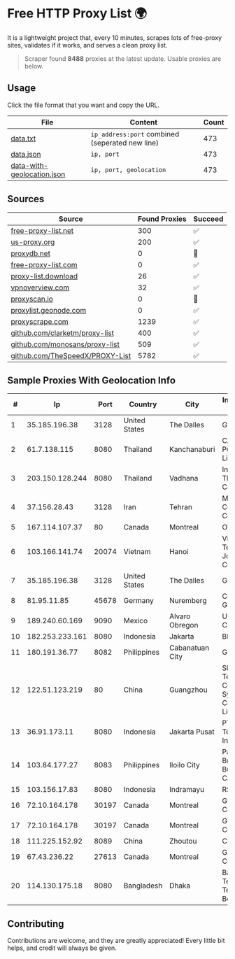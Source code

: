 
# Free HTTP Proxy List 🌍

It is a lightweight project that, every 10 minutes, scrapes lots of free-proxy sites, validates if it works, and serves a clean proxy list.


> Scraper found **8488** proxies at the latest update. Usable proxies are below.

## Usage

Click the file format that you want and copy the URL.


|File|Content|Count|
|----|-------|-----|
|[data.txt](https://raw.githubusercontent.com/themiralay/Proxy-List-World/master/data.txt)|`ip_address:port` combined (seperated new line)|473|
|[data.json](https://raw.githubusercontent.com/themiralay/Proxy-List-World/master/data.json)|`ip, port`|473|
|[data-with-geolocation.json](https://raw.githubusercontent.com/themiralay/Proxy-List-World/master/data-with-geolocation.json)|`ip, port, geolocation`|473|

## Sources

|Source|Found Proxies|Succeed|
|------|-------------|-------|
|[free-proxy-list.net](https://free-proxy-list.net)|300|✅|
|[us-proxy.org](https://www.us-proxy.org)|200|✅|
|[proxydb.net](http://proxydb.net)|0|🚫|
|[free-proxy-list.com](https://free-proxy-list.com/?page=&port=&type%5B%5D=http&type%5B%5D=https&up_time=0&search=Search)|0|✅|
|[proxy-list.download](https://www.proxy-list.download/HTTP)|26|✅|
|[vpnoverview.com](https://vpnoverview.com/privacy/anonymous-browsing/free-proxy-servers)|32|✅|
|[proxyscan.io](https://www.proxyscan.io)|0|🚫|
|[proxylist.geonode.com](https://proxylist.geonode.com/api/proxy-list?limit=300&page=1&sort_by=lastChecked&sort_type=desc&protocols=http,https)|0|✅|
|[proxyscrape.com](https://api.proxyscrape.com/v2/?request=displayproxies&protocol=http&timeout=10000&country=all&ssl=all&anonymity=all)|1239|✅|
|[github.com/clarketm/proxy-list](https://raw.githubusercontent.com/clarketm/proxy-list/master/proxy-list-raw.txt)|400|✅|
|[github.com/monosans/proxy-list](https://raw.githubusercontent.com/monosans/proxy-list/main/proxies/http.txt)|509|✅|
|[github.com/TheSpeedX/PROXY-List](https://raw.githubusercontent.com/TheSpeedX/PROXY-List/master/http.txt)|5782|✅|


## Sample Proxies With Geolocation Info

|#|Ip|Port|Country|City|Internet Service Provider|
|-|--|----|-------|----|-------------------------|
|1|35.185.196.38|3128|United States|The Dalles|Google LLC|
|2|61.7.138.115|8080|Thailand|Kanchanaburi|CAT Telecom Public Company Limited|
|3|203.150.128.244|8080|Thailand|Vadhana|Internet Thailand Company Ltd|
|4|37.156.28.43|3128|Iran|Tehran|Mobin Net Communication Company|
|5|167.114.107.37|80|Canada|Montreal|OVH SAS|
|6|103.166.141.74|20074|Vietnam|Hanoi|Viet NAM Cloud Technology Joint Stock Company|
|7|35.185.196.38|3128|United States|The Dalles|Google LLC|
|8|81.95.11.85|45678|Germany|Nuremberg|Core-Backbone GmbH|
|9|189.240.60.169|9090|Mexico|Alvaro Obregon|Uninet S.A. de C.V.|
|10|182.253.233.161|8080|Indonesia|Jakarta|BIZNET|
|11|180.191.36.77|8082|Philippines|Cabanatuan City|Globe Telecom|
|12|122.51.123.219|80|China|Guangzhou|Shenzhen Tencent Computer Systems Company Limited|
|13|36.91.173.11|8080|Indonesia|Jakarta Pusat|PT Telekomunikasi Indonesia|
|14|103.84.177.27|8083|Philippines|Iloilo City|Panay Broadband / Buenavista Cable TV., Inc.|
|15|103.156.17.83|8080|Indonesia|Indramayu|RSTNET|
|16|72.10.164.178|30197|Canada|Montreal|GloboTech Communications|
|17|72.10.164.178|30197|Canada|Montreal|GloboTech Communications|
|18|111.225.152.92|8089|China|Zhoutou|China Telecom|
|19|67.43.236.22|27613|Canada|Montreal|GloboTech Communications|
|20|114.130.175.18|8080|Bangladesh|Dhaka|Bangladesh Telegraph & Telephone Board|



## Contributing

Contributions are welcome, and they are greatly appreciated! Every
little bit helps, and credit will always be given.

